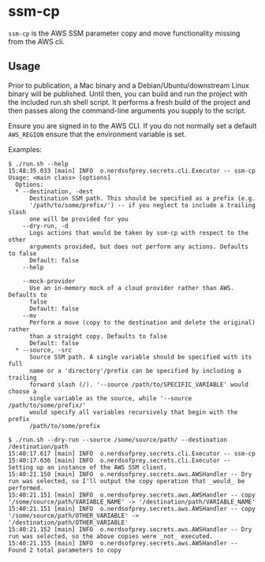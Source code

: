 # ssm-cp

`ssm-cp` is the AWS SSM parameter copy and move functionality missing from the AWS cli.

## Usage

Prior to publication, a Mac binary and a Debian/Ubuntu/downstream Linux binary will be published. Until then, you can build and run the project with the included run.sh shell script. It performs a fresh build of the project and then passes along the command-line arguments you supply to the script.

Ensure you are signed in to the AWS CLI. If you do not normally set a default `AWS_REGION` ensure that the environment variable is set.

Examples:

```
$ ./run.sh --help
15:48:35.033 [main] INFO  o.nerdsofprey.secrets.cli.Executor -- ssm-cp
Usage: <main class> [options]
  Options:
  * --destination, -dest
      Destination SSM path. This should be specified as a prefix (e.g.
      '/path/to/some/prefix/') -- if you neglect to include a trailing slash
      one will be provided for you
    --dry-run, -d
      Logs actions that would be taken by ssm-cp with respect to the other
      arguments provided, but does not perform any actions. Defaults to false
      Default: false
    --help

    --mock-provider
      Use an in-memory mock of a cloud provider rather than AWS. Defaults to
      false
      Default: false
    --mv
      Perform a move (copy to the destination and delete the original) rather
      than a straight copy. Defaults to false
      Default: false
  * --source, -src
      Source SSM path. A single variable should be specified with its full
      name or a 'directory'/prefix can be specified by including a trailing
      forward slash (/). '--source /path/to/SPECIFIC_VARIABLE' would choose a
      single variable as the source, while '--source /path/to/some/prefix/'
      would specify all variables recursively that begin with the prefix
      /path/to/some/prefix
```

```
$ ./run.sh --dry-run --source /some/source/path/ --destination /destination/path
15:40:17.617 [main] INFO  o.nerdsofprey.secrets.cli.Executor -- ssm-cp
15:40:17.636 [main] INFO  o.nerdsofprey.secrets.cli.Executor -- Setting up an instance of the AWS SSM client.
15:40:21.150 [main] INFO  o.nerdsofprey.secrets.aws.AWSHandler -- Dry run was selected, so I'll output the copy operation that _would_ be performed.
15:40:21.151 [main] INFO  o.nerdsofprey.secrets.aws.AWSHandler -- copy '/some/source/path/VARIABLE_NAME' -> '/destination/path/VARIABLE_NAME'
15:40:21.151 [main] INFO  o.nerdsofprey.secrets.aws.AWSHandler -- copy '/some/source/path/OTHER_VARIABLE' -> '/destination/path/OTHER_VARIABLE'
15:40:21.152 [main] INFO  o.nerdsofprey.secrets.aws.AWSHandler -- Dry run was selected, so the above copies were _not_ executed.
15:40:21.155 [main] INFO  o.nerdsofprey.secrets.aws.AWSHandler -- Found 2 total parameters to copy
```
